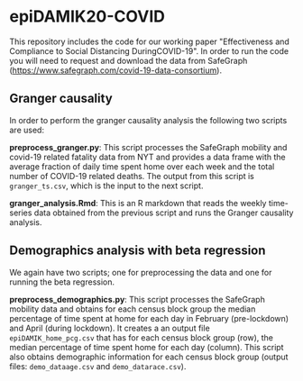 # epiDAMIK20-COVID

This repository includes the code for our working paper "Effectiveness and Compliance to Social Distancing DuringCOVID-19". In order to run the code you will need to request and download the data from SafeGraph (https://www.safegraph.com/covid-19-data-consortium). 

## Granger causality

In order to perform the granger causality analysis the following two scripts are used: 

<B>preprocess_granger.py</B>: This script processes the SafeGraph mobility and covid-19 related fatality data from NYT and provides a data frame with the average fraction of daily time spent home over each week and the total number of COVID-19 related deaths. The output from this script is ```granger_ts.csv```, which is the input to the next script.

<B>granger_analysis.Rmd</B>: This is an R markdown that reads the weekly time-series data obtained from the previous script and runs the Granger causality analysis. 

## Demographics analysis with beta regression

We again have two scripts; one for preprocessing the data and one for running the beta regression. 

<B>preprocess_demographics.py</B>: This script processes the SafeGraph mobility data and obtains for each census block group the median percentage of time spent at home for each day in February (pre-lockdown) and April (during lockdown). It creates a an output file ```epiDAMIK_home_pcg.csv``` that has for each census block group (row), the median percentage of time spent home for each day (column). This script also obtains demographic information for each census block group (output files: ```demo_dataage.csv``` and ```demo_datarace.csv```). 
